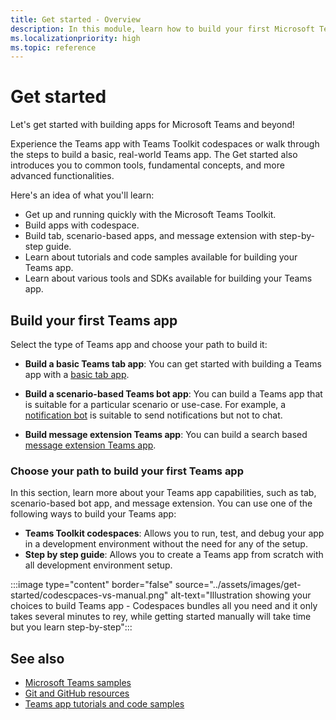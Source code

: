 ```yaml
---
title: Get started - Overview
description: In this module, learn how to build your first Microsoft Teams app based on language and developement environment, understand app capabilities, SDKs.
ms.localizationpriority: high
ms.topic: reference
---
```

# Get started

Let's get started with building apps for Microsoft Teams and beyond!

Experience the Teams app with Teams Toolkit codespaces or walk through the steps to build a basic, real-world Teams app. The Get started also introduces you to common tools, fundamental concepts, and more advanced functionalities.

Here's an idea of what you'll learn:

* Get up and running quickly with the Microsoft Teams Toolkit.
* Build apps with codespace.
* Build tab, scenario-based apps, and message extension with step-by-step guide.
* Learn about tutorials and code samples available for building your Teams app.
* Learn about various tools and SDKs available for building your Teams app.

## Build your first Teams app

Select the type of Teams app and choose your path to build it:

* **Build a basic Teams tab app**: You can get started with building a Teams app with a [basic tab app](build-basic-tab-app.md).

* **Build a scenario-based Teams bot app**: You can build a Teams app that is suitable for a particular scenario or use-case. For example, a [notification bot](build-notification-bot.md) is suitable to send notifications but not to chat.

* **Build message extension Teams app**: You can build a search based [message extension Teams app](build-message-extension.md).

### Choose your path to build your first Teams app

In this section, learn more about your Teams app capabilities, such as tab, scenario-based bot app, and message extension. You can use one of the following ways to build your Teams app:

* **Teams Toolkit codespaces**: Allows you to run, test, and debug your app in a development environment without the need for any of the setup.
* **Step by step guide**: Allows you to create a Teams app from scratch with all development environment setup.

:::image type="content" border="false" source="../assets/images/get-started/codescpaces-vs-manual.png" alt-text="Illustration showing your choices to build Teams app - Codespaces bundles all you need and it only takes several minutes to rey, while getting started manually will take time but you learn step-by-step":::

<!--
## App capabilities and development tools

(Note: will be moved to choose what suits you)

Based on the capabilities you want for your app, choose an appropriate development tool set.

| App capabilities | Tabs | Bots | Message extensions |
|--------|-------------|--------|--------|
| **User interactions** | A full-screen embedded web experience. | A chat bot that converses with members. | Shortcuts for inserting external content into a conversation or taking action on messages. |
| **Recommended tools** | Microsoft Visual Studio Code with Teams Toolkit extension, or TeamsFx CLI if you prefer using CLI | Visual Studio Code with Teams Toolkit extension, or TeamsFx CLI | Visual Studio Code with Teams Toolkit extension, or TeamsFx CLI |
| **SDKs** | TeamsFx SDK for core libs and Teams JavaScript client library for UI functionalities | TeamsFx SDK and Bot Framework SDK | TeamsFx SDK and Bot Framework SDK |
| **Technology stacks or Languages** | Web technology in general, HTML, CSS, and JavaScript (incl. React). | Node.js, C#, Java, and Python. | Node.js, C#, Java, and Python. |

*You aren't limited to using these particular stacks!*

If you are already familiar with Yeoman workflow, you can use [YoTeams Yeoman Generator](https://github.com/pnp/generator-teams/blob/master/docs/docs/tutorials/build-your-first-microsoft-teams-app.md) to build your apps.

-->

## See also

* [Microsoft Teams samples](https://github.com/OfficeDev/Microsoft-Teams-Samples#microsoft-teams-samples)
* [Git and GitHub resources](/contribute/additional-resources)
* [Teams app tutorials and code samples](teams-toolkit-tutorial.md)
